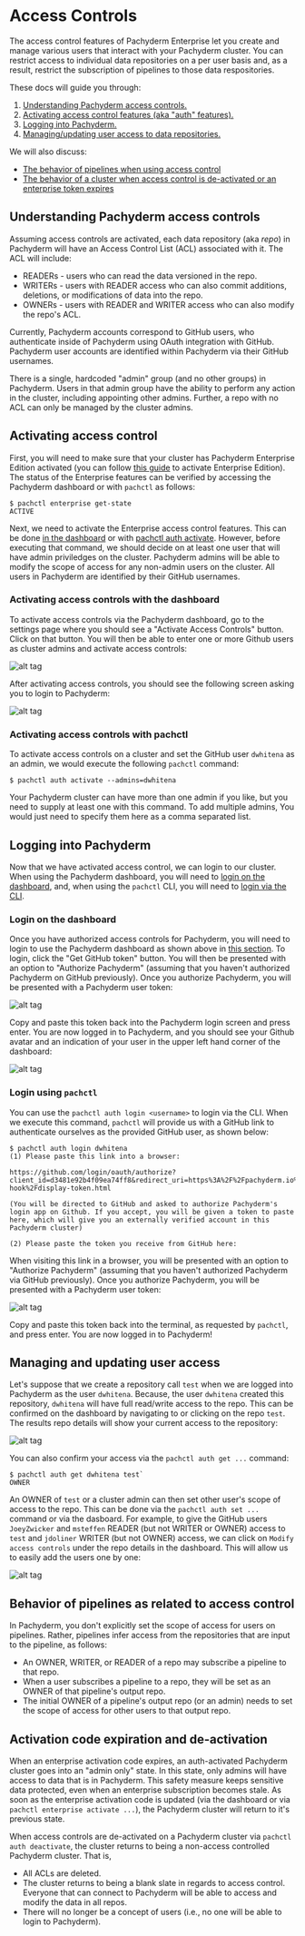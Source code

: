 # Access Controls

The access control features of Pachyderm Enterprise let you create and manage various users that interact with your Pachyderm cluster.  You can restrict access to individual data repositories on a per user basis and, as a result, restrict the subscription of pipelines to those data respositories.  

These docs will guide you through:

1. [Understanding Pachyderm access controls.](#understanding-pachyderm-access-controls)
2. [Activating access control features (aka "auth" features).](#activating-access-control)
3. [Logging into Pachyderm.](#logging-into-pachyderm)
4. [Managing/updating user access to data repositories.](#managing-and-updating-user-access)

We will also discuss:

- [The behavior of pipelines when using access control](#behavior-of-pipelines-as-related-to-access-control)
- [The behavior of a cluster when access control is de-activated or an enterprise token expires](#activation-code-expiration-and-de-activation)

## Understanding Pachyderm access controls

Assuming access controls are activated, each data repository (aka _repo_) in Pachyderm will have an Access Control List (ACL) associated with it. The ACL will include:

- READERs - users who can read the data versioned in the repo.
- WRITERs - users with READER access who can also commit additions, deletions, or modifications of data into the repo.
- OWNERs - users with READER and WRITER access who can also modify the repo's ACL.

Currently, Pachyderm accounts correspond to GitHub users, who authenticate inside of Pachyderm using OAuth integration with GitHub. Pachyderm user accounts are identified within Pachyderm via their GitHub usernames.

There is a single, hardcoded "admin" group (and no other groups) in Pachyderm.  Users in that admin group have the ability to perform any action in the cluster, including appointing other admins. Further, a repo with no ACL can only be managed by the cluster admins.

## Activating access control

First, you will need to make sure that your cluster has Pachyderm Enterprise Edition activated (you can follow [this guide](deployment.md) to activate Enterprise Edition).  The status of the Enterprise features can be verified by accessing the Pachyderm dashboard or with `pachctl` as follows:

```
$ pachctl enterprise get-state
ACTIVE
```

Next, we need to activate the Enterprise access control features. This can be done [in the dashboard](#activating-access-controls-with-the-dashboard) or with [pachctl auth activate](#activating-access-controls-with-pachctl).  However, before executing that command, we should decide on at least one user that will have admin priviledges on the cluster. Pachyderm admins will be able to modify the scope of access for any non-admin users on the cluster.  All users in Pachyderm are identified by their GitHub usernames.  

### Activating access controls with the dashboard

To activate access controls via the Pachyderm dashboard, go to the settings page where you should see a "Activate Access Controls" button. Click on that button. You will then be able to enter one or more Github users as cluster admins and activate access controls:

![alt tag](auth_dash1.png)

After activating access controls, you should see the following screen asking you to login to Pachyderm:

![alt tag](auth_dash2.png)

### Activating access controls with pachctl

To activate access controls on a cluster and set the GitHub user `dwhitena` as an admin, we would execute the following `pachctl` command:

```
$ pachctl auth activate --admins=dwhitena
```

Your Pachyderm cluster can have more than one admin if you like, but you need to supply at least one with this command.  To add multiple admins, You would just need to specify them here as a comma separated list. 

## Logging into Pachyderm

Now that we have activated access control, we can login to our cluster. When using the Pachyderm dashboard, you will need to [login on the dashboard](#login-on-the-dashboard), and, when using the `pachctl` CLI, you will need to [login via the CLI](#login-using-pachctl).  

### Login on the dashboard

Once you have authorized access controls for Pachyderm, you will need to login to use the Pachyderm dashboard as shown above in [this section](#activating-access-controls-with-the-dashboard). To login, click the "Get GitHub token" button. You will then be presented with an option to "Authorize Pachyderm" (assuming that you haven't authorized Pachyderm on GitHub previously). Once you authorize Pachyderm, you will be presented with a Pachyderm user token:

![alt tag](auth.png)

Copy and paste this token back into the Pachyderm login screen and press enter.  You are now logged in to Pachyderm, and you should see your Github avatar and an indication of your user in the upper left hand corner of the dashboard:
  
![alt tag](auth_dash3.png)


### Login using `pachctl`

You can use the `pachctl auth login <username>` to login via the CLI.  When we execute this command, `pachctl` will provide us with a GitHub link to authenticate ourselves as the provided GitHub user, as shown below:

```
$ pachctl auth login dwhitena
(1) Please paste this link into a browser:

https://github.com/login/oauth/authorize?client_id=d3481e92b4f09ea74ff8&redirect_uri=https%3A%2F%2Fpachyderm.io%2Flogin-hook%2Fdisplay-token.html

(You will be directed to GitHub and asked to authorize Pachyderm's login app on Github. If you accept, you will be given a token to paste here, which will give you an externally verified account in this Pachyderm cluster)

(2) Please paste the token you receive from GitHub here:

```

When visiting this link in a browser, you will be presented with an option to "Authorize Pachyderm" (assuming that you haven't authorized Pachyderm via GitHub previously). Once you authorize Pachyderm, you will be presented with a Pachyderm user token:

![alt tag](auth.png)

Copy and paste this token back into the terminal, as requested by `pachctl`, and press enter.  You are now logged in to Pachyderm!  

## Managing and updating user access

Let's suppose that we create a repository call `test` when we are logged into Pachyderm as the user `dwhitena`.  Because, the user `dwhitena` created this repository, `dwhitena` will have full read/write access to the repo.  This can be confirmed on the dashboard by navigating to or clicking on the repo `test`.  The results repo details will show your current access to the repository:

![alt tag](auth_dash4.png)


You can also confirm your access via the `pachctl auth get ...` command:

```
$ pachctl auth get dwhitena test`
OWNER
```

An OWNER of `test` or a cluster admin can then set other user's scope of access to the repo.  This can be done via the `pachctl auth set ...` command or via the dasboard.  For example, to give the GitHub users `JoeyZwicker` and `msteffen` READER (but not WRITER or OWNER) access to `test` and `jdoliner` WRITER (but not OWNER) access, we can click on `Modify access controls` under the repo details in the dashboard.  This will allow us to easily add the users one by one:

![alt tag](auth_dash5.png)

## Behavior of pipelines as related to access control

In Pachyderm, you don't explicitly set the scope of access for users on pipelines.  Rather, pipelines infer access from the repositories that are input to the pipeline, as follows:

- An OWNER, WRITER, or READER of a repo may subscribe a pipeline to that repo.
- When a user subscribes a pipeline to a repo, they will be set as an OWNER of that pipeline's output repo.
- The initial OWNER of a pipeline's output repo (or an admin) needs to set the scope of access for other users to that output repo.  

## Activation code expiration and de-activation

When an enterprise activation code expires, an auth-activated Pachyderm cluster goes into an "admin only" state.  In this state, only admins will have access to data that is in Pachyderm.  This safety measure keeps sensitive data protected, even when an enterprise subscription becomes stale. As soon as the enterprise activation code is updated (via the dashboard or via `pachctl enterprise activate ...`), the Pachyderm cluster will return to it's previous state.

When access controls are de-activated on a Pachyderm cluster via `pachctl auth deactivate`, the cluster returns to being a non-access controlled Pachyderm cluster.   That is, 

- All ACLs are deleted.
- The cluster returns to being a blank slate in regards to access control.  Everyone that can connect to Pachyderm will be able to access and modify the data in all repos.
- There will no longer be a concept of users (i.e., no one will be able to login to Pachyderm).

